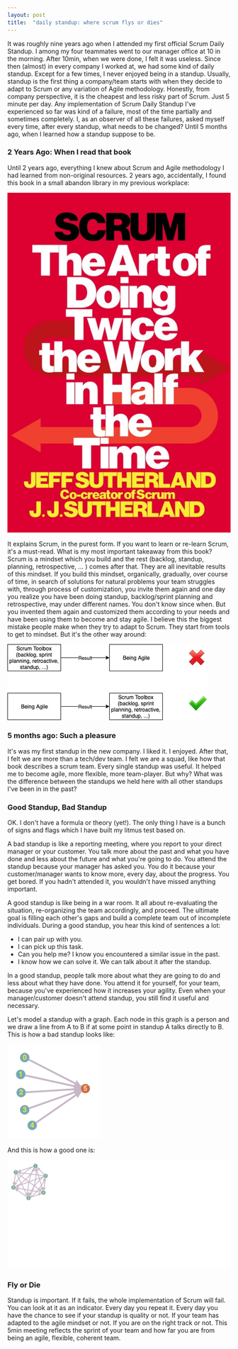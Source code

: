 ```yaml
---
layout: post
title:  "daily standup: where scrum flys or dies"
---
```

It was roughly nine years ago when I attended my first official Scrum Daily Standup. I among my four teammates went to our manager office at 10 in the morning. After 10min, when we were done, I felt it was useless. Since then (almost) in every company I worked at, we had some kind of daily standup. Except for a few times, I never enjoyed being in a standup. 
Usually, standup is the first thing a company/team starts with when they decide to adapt to Scrum or any variation of Agile methodology. Honestly, from company perspective, it is the cheapest and less risky part of Scrum. Just 5 minute per day.
Any implementation of Scrum Daily Standup I've experienced so far was kind of a failure, most of the time partially and sometimes completely. 
I, as an observer of all these failures, asked myself every time, after every standup, what needs to be changed? Until 5 months ago, when I learned how a standup suppose to be.

### 2 Years Ago: When I read that book
Until 2 years ago, everything I knew about Scrum and Agile methodology I had learned from non-original resources. 2 years ago, accidentally, I found this book in a small abandon library in my previous workplace:

![](https://github.com/coybit/coybit.github.io/raw/master/assets/standup/book.jpg)

It explains Scrum, in the purest form. If you want to learn or re-learn Scrum, it's a must-read. What is my most important takeaway from this book? Scrum is a mindset which you build and the rest (backlog, standup, planning, retrospective, ... ) comes after that. They are all inevitable results of this mindset. If you build this mindset, organically, gradually, over course of time, in search of solutions for natural problems your team struggles with, through process of customization, you invite them again and one day you realize you have been doing standup, backlog/sprint planning and retrospective, may under different names. You don't know since when. But you invented them again and customized them according to your needs and have been using them to become and stay agile. I believe this the biggest mistake people make when they try to adapt to Scrum. They start from tools to get to mindset. But it's the other way around:

![](https://github.com/coybit/coybit.github.io/raw/master/assets/standup/result.png)

### 5 months ago: Such a pleasure
It's was my first standup in the new company. I liked it. I enjoyed. After that, I felt we are more than a tech/dev team. I felt we are a squad, like how that book describes a scrum team. Every single standup was useful. It helped me to become agile, more flexible, more team-player. But why? What was the difference between the standups we held here with all other standups I've been in in the past?
 

### Good Standup, Bad Standup
OK. I don't have a formula or theory (yet!). The only thing I have is a bunch of signs and flags which I have built my litmus test based on.

A bad standup is like a reporting meeting, where you report to your direct manager or your customer. You talk more about the past and what you have done and less about the future and what you're going to do. You attend the standup because your manager has asked you. You do it because your customer/manager wants to know more, every day, about the progress. You get bored. If you hadn't attended it, you wouldn't have missed anything important. 

A good standup is like being in a war room. It all about re-evaluating the situation, re-organizing the team accordingly, and proceed. The ultimate goal is filling each other's gaps and build a complete team out of incomplete individuals.  During a good standup, you hear this kind of sentences a lot:

- I can pair up with you. 
- I can pick up this task.
- Can you help me? I know you encountered a similar issue in the past.
- I know how we can solve it. We can talk about it after the standup.

In a good standup, people talk more about what they are going to do and less about what they have done. You attend it for yourself, for your team, because you've experienced how it increases your agility. Even when your manager/customer doesn't attend standup, you still find it useful and necessary.

Let's model a standup with a graph. Each node in this graph is a person and we draw a line from A to B if at some point in standup A talks directly to B. This is how a bad standup looks like:

![](https://github.com/coybit/coybit.github.io/raw/master/assets/standup/bad.png)

And this is how a good one is:

![](https://github.com/coybit/coybit.github.io/raw/master/assets/standup/good.png)

### Fly or Die
Standup is important. If it fails, the whole implementation of Scrum will fail. You can look at it as an indicator. Every day you repeat it. Every day you have the chance to see if your standup is quality or not. If your team has adapted to the agile mindset or not. If you are on the right track or not. This 5min meeting reflects the sprint of your team and how far you are from being an agile, flexible, coherent team.
